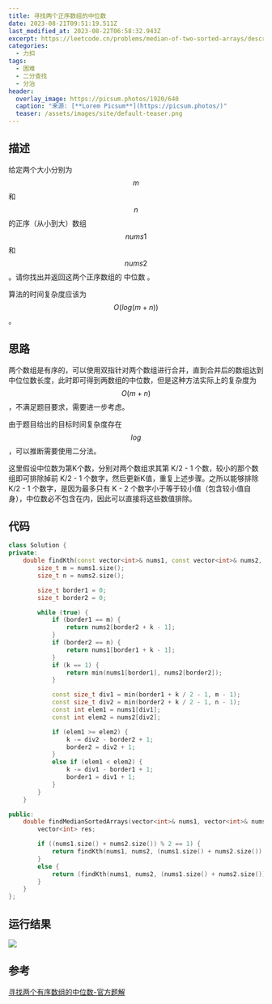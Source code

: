 ```yaml
---
title: 寻找两个正序数组的中位数
date: 2023-08-21T09:51:19.511Z
last_modified_at: 2023-08-22T06:58:32.943Z
excerpt: https://leetcode.cn/problems/median-of-two-sorted-arrays/description/
categories:
  - 力扣
tags:
  - 困难
  - 二分查找
  - 分治
header:
  overlay_image: https://picsum.photos/1920/640
  caption: "来源: [**Lorem Picsum**](https://picsum.photos/)"
  teaser: /assets/images/site/default-teaser.png
---
```

## 描述

给定两个大小分别为 $$m$$ 和 $$n$$ 的正序（从小到大）数组 $$nums1$$ 和 $$nums2$$。请你找出并返回这两个正序数组的 中位数 。

算法的时间复杂度应该为 $$O(log (m+n))$$ 。

## 思路

两个数组是有序的，可以使用双指针对两个数组进行合并，直到合并后的数组达到中位位数长度，此时即可得到两数组的中位数，但是这种方法实际上的复杂度为 $$O(m+n)$$，不满足题目要求，需要进一步考虑。

由于题目给出的目标时间复杂度存在 $$log$$，可以推断需要使用二分法。

这里假设中位数为第K个数，分别对两个数组求其第 K/2 - 1 个数，较小的那个数组即可排除掉前 K/2 - 1 个数字，然后更新K值，重复上述步骤。之所以能够排除 K/2 - 1 个数字，是因为最多只有 K - 2 个数字小于等于较小值（包含较小值自身），中位数必不包含在内，因此可以直接将这些数值排除。

## 代码

```c++
class Solution {
private:
    double findKth(const vector<int>& nums1, const vector<int>& nums2, size_t k) {
        size_t m = nums1.size();
        size_t n = nums2.size();

        size_t border1 = 0;
        size_t border2 = 0;

        while (true) {
            if (border1 == m) {
                return nums2[border2 + k - 1];
            }
            if (border2 == n) {
                return nums1[border1 + k - 1];
            }
            if (k == 1) {
                return min(nums1[border1], nums2[border2]);
            }

            const size_t div1 = min(border1 + k / 2 - 1, m - 1);
            const size_t div2 = min(border2 + k / 2 - 1, n - 1);
            const int elem1 = nums1[div1];
            const int elem2 = nums2[div2];

            if (elem1 >= elem2) {
                k -= div2 - border2 + 1;
                border2 = div2 + 1;
            }
            else if (elem1 < elem2) {
                k -= div1 - border1 + 1;
                border1 = div1 + 1;
            }
        }
    }

public:
    double findMedianSortedArrays(vector<int>& nums1, vector<int>& nums2) {
        vector<int> res;

        if ((nums1.size() + nums2.size()) % 2 == 1) {
            return findKth(nums1, nums2, (nums1.size() + nums2.size()) / 2 + 1);
        }
        else {
            return (findKth(nums1, nums2, (nums1.size() + nums2.size()) / 2) + findKth(nums1, nums2, (nums1.size() + nums2.size()) / 2 + 1)) / 2;
        }
    }
};
```

## 运行结果

![](/UltBlog/assets/images/uploads/截图-2023-08-22-15-19-13.png)

## 参考
[寻找两个有序数组的中位数-官方题解](https://leetcode.cn/problems/median-of-two-sorted-arrays/solutions/258842/xun-zhao-liang-ge-you-xu-shu-zu-de-zhong-wei-s-114/)